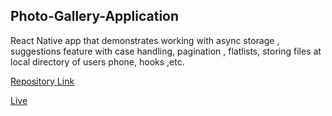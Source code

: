Photo-Gallery-Application
--------------

React Native app that demonstrates working with async storage , suggestions feature with case handling, pagination , flatlists, storing files at local directory of users phone, hooks ,etc.

[Repository Link](https://github.com/sky107/Photo-Gallery-Application-unsplash)

[Live](https://res.cloudinary.com/df2q7cryi/video/upload/v1624508548/20210624_093918_tjzz33.mp4)